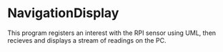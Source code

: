 # NavigationDisplay
This program registers an interest with the RPI sensor using UML, then recieves and displays a stream of readings on the PC.
